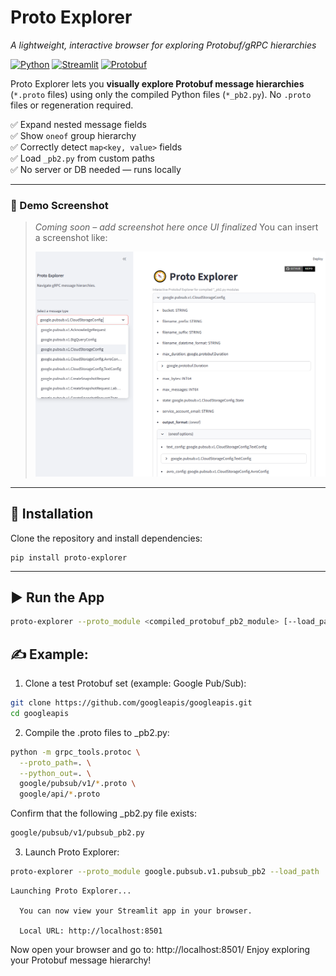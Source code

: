 # Proto Explorer
*A lightweight, interactive browser for exploring Protobuf/gRPC hierarchies*

[![Python](https://img.shields.io/badge/python-3.10%2B-blue)]()
[![Streamlit](https://img.shields.io/badge/streamlit-app-red)](https://streamlit.io/)
[![Protobuf](https://img.shields.io/badge/protobuf-compiler-green)]()

Proto Explorer lets you **visually explore Protobuf message hierarchies** (`*.proto` files) using only the compiled Python files (`*_pb2.py`). No `.proto` files or regeneration required.

✅ Expand nested message fields  
✅ Show `oneof` group hierarchy  
✅ Correctly detect `map<key, value>` fields  
✅ Load `_pb2.py` from custom paths  
✅ No server or DB needed — runs locally  

---

### 🌟 Demo Screenshot

> _Coming soon – add screenshot here once UI finalized_
> You can insert a screenshot like:
>
> ![Proto Explorer Screenshot](docs/screenshot.png)

---

## 🔧 Installation

Clone the repository and install dependencies:
```text
pip install proto-explorer
```
---

## ▶️ Run the App

```bash
proto-explorer --proto_module <compiled_protobuf_pb2_module> [--load_path </path/to/compiled/protobuf>]
```

## ️✍️ Example:

1. Clone a test Protobuf set (example: Google Pub/Sub):
```bash
git clone https://github.com/googleapis/googleapis.git
cd googleapis
```

2. Compile the .proto files to _pb2.py:
```bash
python -m grpc_tools.protoc \
  --proto_path=. \
  --python_out=. \
  google/pubsub/v1/*.proto \
  google/api/*.proto
```

Confirm that the following _pb2.py file exists:
```bash
google/pubsub/v1/pubsub_pb2.py
```

3. Launch Proto Explorer:
```bash
proto-explorer --proto_module google.pubsub.v1.pubsub_pb2 --load_path .
```
```text
Launching Proto Explorer...

  You can now view your Streamlit app in your browser.

  Local URL: http://localhost:8501
```
Now open your browser and go to: http://localhost:8501/
Enjoy exploring your Protobuf message hierarchy!
